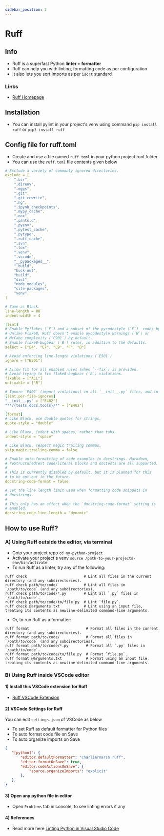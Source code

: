 ```yaml
---
sidebar_position: 2
---
```


# Ruff

## Info
- Ruff is a superfast Python **linter + formatter**
- Ruff can help you with linting, formatting code as per configuration
- It also lets you sort imports as per `isort` standard

### Links
- [Ruff Homepage](https://docs.astral.sh/ruff/)

## Installation
- You can install pylint in your project's venv using command `pip install ruff` or `pip3 install ruff`

## Config file for ruff.toml
- Create and use a file named `ruff.toml` in your python project root folder
- You can use the `ruff.toml` file contents given below

```yml
# Exclude a variety of commonly ignored directories.
exclude = [
    ".bzr",
    ".direnv",
    ".eggs",
    ".git",
    ".git-rewrite",
    ".hg",
    ".ipynb_checkpoints",
    ".mypy_cache",
    ".nox",
    ".pants.d",
    ".pyenv",
    ".pytest_cache",
    ".pytype",
    ".ruff_cache",
    ".svn",
    ".tox",
    ".venv",
    ".vscode",
    "__pypackages__",
    "_build",
    "buck-out",
    "build",
    "dist",
    "node_modules",
    "site-packages",
    "venv",
]

# Same as Black.
line-length = 88
indent-width = 4

[lint]
# Enable Pyflakes (`F`) and a subset of the pycodestyle (`E`)  codes by default.
# Unlike Flake8, Ruff doesn't enable pycodestyle warnings (`W`) or
# McCabe complexity (`C901`) by default.
# Enable flake8-bugbear (`B`) rules, in addition to the defaults.
select = ["E4", "E7", "E9", "F", "B"]

# Avoid enforcing line-length violations (`E501`)
ignore = ["E501"]

# Allow fix for all enabled rules (when `--fix`) is provided.
# Avoid trying to fix flake8-bugbear (`B`) violations.
fixable = ["ALL"]
unfixable = ["B"]

# Ignore `E402` (import violations) in all `__init__.py` files, and in select subdirectories.
[lint.per-file-ignores]
"__init__.py" = ["E402"]
"**/{tests,docs,tools}/*" = ["E402"]

[format]
# Like Black, use double quotes for strings.
quote-style = "double"

# Like Black, indent with spaces, rather than tabs.
indent-style = "space"

# Like Black, respect magic trailing commas.
skip-magic-trailing-comma = false

# Enable auto-formatting of code examples in docstrings. Markdown,
# reStructuredText code/literal blocks and doctests are all supported.
#
# This is currently disabled by default, but it is planned for this
# to be opt-out in the future.
docstring-code-format = false

# Set the line length limit used when formatting code snippets in
# docstrings.
#
# This only has an effect when the `docstring-code-format` setting is
# enabled.
docstring-code-line-length = "dynamic"
```

## How to use Ruff?
### A) Using Ruff outside the editor, via terminal
- Goto your project repo `cd my-python-project`
- Activate your project's venv `source /path-to-your-projects-env/bin/activate`
- To run Ruff as a linter, try any of the following:
```
ruff check                          # Lint all files in the current directory (and any subdirectories).
ruff check path/to/code/            # Lint all files in `/path/to/code` (and any subdirectories).
ruff check path/to/code/*.py        # Lint all `.py` files in `/path/to/code`.
ruff check path/to/code/to/file.py  # Lint `file.py`.
ruff check @arguments.txt           # Lint using an input file, treating its contents as newline-delimited command-line arguments.
```

- Or, to run Ruff as a formatter:

```
ruff format                          # Format all files in the current directory (and any subdirectories).
ruff format path/to/code/            # Format all files in `/path/to/code` (and any subdirectories).
ruff format path/to/code/*.py        # Format all `.py` files in `/path/to/code`.
ruff format path/to/code/to/file.py  # Format `file.py`.
ruff format @arguments.txt           # Format using an input file, treating its contents as newline-delimited command-line arguments.
```

### B) Using Ruff inside VSCode editor
#### 1) Install this VSCode extension for Ruff
- [Ruff VSCode Extension](https://marketplace.visualstudio.com/items?itemName=charliermarsh.ruff)

#### 2) VSCode Settings for Ruff
You can edit `settings.json` of VSCode as below
- To set Ruff as default formatter for Python files
- To auto format code file on Save
- To auto organize imports on Save

```json
{
   "[python]": {
       "editor.defaultFormatter": "charliermarsh.ruff",
       "editor.formatOnSave": true,
       "editor.codeActionsOnSave": {
           "source.organizeImports": "explicit"
       },
   },
}
``` 

#### 3) Open any python file in editor
- Open `Problems` tab in console, to see  linting errors if any

#### 4) References
- Read more here [Linting Python in Visual Studio Code
](https://code.visualstudio.com/docs/python/linting)
